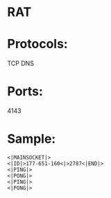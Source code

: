 # RAT

# Protocols:
TCP
DNS

# Ports:
4143

# Sample:

```
<|MAINSOCKET|>
<|ID|>177-651-160<|>2787<|END|>
<|PING|>
<|PONG|>
<|PING|>
<|PONG|>
```
